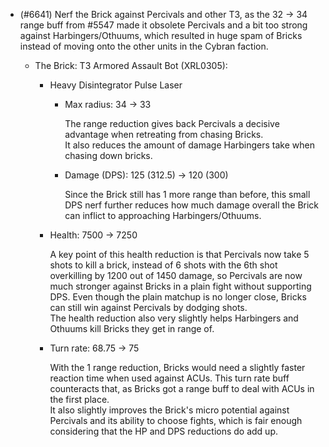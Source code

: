 - (#6641) Nerf the Brick against Percivals and other T3, as the 32 -> 34 range buff from #5547 made it obsolete Percivals and a bit too strong against Harbingers/Othuums, which resulted in huge spam of Bricks instead of moving onto the other units in the Cybran faction.

  - The Brick: T3 Armored Assault Bot (XRL0305):
    - Heavy Disintegrator Pulse Laser
        - Max radius: 34 -> 33

          The range reduction gives back Percivals a decisive advantage when retreating from chasing Bricks.
          <br> It also reduces the amount of damage Harbingers take when chasing down bricks.

        - Damage (DPS): 125 (312.5) -> 120 (300)

          Since the Brick still has 1 more range than before, this small DPS nerf further reduces how much damage overall the Brick can inflict to approaching Harbingers/Othuums.

    - Health: 7500 -> 7250

      A key point of this health reduction is that Percivals now take 5 shots to kill a brick, instead of 6 shots with the 6th shot overkilling by 1200 out of 1450 damage, so Percivals are now much stronger against Bricks in a plain fight without supporting DPS. Even though the plain matchup is no longer close, Bricks can still win against Percivals by dodging shots.
      <br> The health reduction also very slightly helps Harbingers and Othuums kill Bricks they get in range of.
    
    - Turn rate: 68.75 -> 75

      With the 1 range reduction, Bricks would need a slightly faster reaction time when used against ACUs. This turn rate buff counteracts that, as Bricks got a range buff to deal with ACUs in the first place.
      <br> It also slightly improves the Brick's micro potential against Percivals and its ability to choose fights, which is fair enough considering that the HP and DPS reductions do add up.
